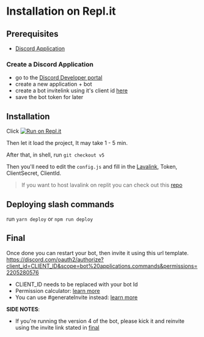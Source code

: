 # Installation on Repl.it

## Prerequisites

- [Discord Application](#create-a-discord-application)

### Create a Discord Application

- go to the [Discord Developer portal](https://discord.com/developers/applications)
- create a new application + bot
- create a bot invitelink using it's client id [here](https://discordapi.com/permissions.html)
- save the bot token for later

## Installation

Click [![Run on Repl.it](https://repl.it/badge/github/ModelBuses/DiscordMusic)](https://repl.it/github/SudhanPlayz/Discord-MusicBot)

Then let it load the project, It may take 1 - 5 min.

After that, in shell, run `git checkout v5`

Then you'll need to edit the `config.js` and fill in the [Lavalink](https://github.com/freyacodes/Lavalink), Token, ClientSecret, ClientId.

> If you want to host lavalink on replit you can check out this [repo](https://github.com/DarrenOfficial/lavalink-replit)

## Deploying slash commands

run `yarn deploy` or `npm run deploy`
## Final

Once done you can restart your bot, then invite it using this url template. https://discord.com/oauth2/authorize?client_id=CLIENT_ID&scope=bot%20applications.commands&permissions=2205280576

- CLIENT_ID needs to be replaced with your bot Id
- Permission calculator: [learn more](https://finitereality.github.io/permissions-calculator)
- You can use #generateInvite instead: [learn more](https://discord.js.org/#/docs/main/main/class/Client?scrollTo=generateInvite)


**SIDE NOTES**:
- If you're running the version 4 of the bot, please kick it and reinvite using the invite link stated in [final](#final)

